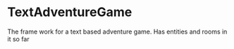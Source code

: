 TextAdventureGame
=================

The frame work for a text based adventure game.  Has entities and rooms in it so far
